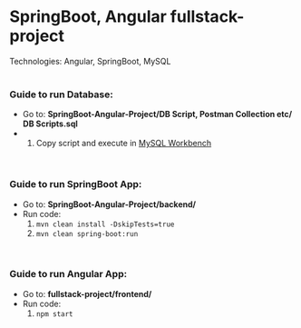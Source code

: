 <h1>SpringBoot, Angular fullstack-project</h1>
Technologies: Angular, SpringBoot, MySQL
</br>
</br>
<h3>Guide to run Database:</h3>
<ul>
	<li>Go to: <strong>SpringBoot-Angular-Project/DB Script, Postman Collection etc/ DB Scripts.sql</strong></li>
	<li>
		<ol>
			<li>Copy script and execute in <a href="https://dev.mysql.com/downloads/workbench/">MySQL Workbench</a></li>
		</ol>
	</li>
</ul>
</br>

<h3>Guide to run SpringBoot App:</h3>
<ul>
	<li>Go to: <strong>SpringBoot-Angular-Project/backend/</strong></li>
	<li>Run code:
		<ol>
			<li><code style="user-select: all;">mvn clean install -DskipTests=true</code></li>
			<li><code style="user-select: all;">mvn clean spring-boot:run</code></li>
		</ol>
	</li>
</ul>
</br>

<h3>Guide to run Angular App:</h3>
<ul>
	<li>Go to: <strong>fullstack-project/frontend/</strong></li>
	<li>Run code:
		<ol>
			<li><code style="user-select: all;">npm start</code></li>
		</ol>
	</li>
</ul>
